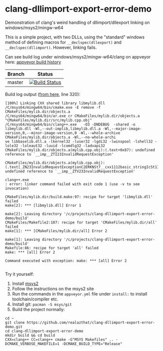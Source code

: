 # clang-dllimport-export-error-demo
Demonstration of clang's weird handling of dllimport/dllexport linking on windows/msys2/mingw-w64

This is a simple project, with two DLLs, using the "standard" windows method of defining macros for
`__declspec(dllexport)` and `__declspec(dllimport)`. However, linking fails.

Can see build log under windows/msys2/mingw-w64/clang on appveyor here:
[appveyor build history](https://ci.appveyor.com/project/realazthat/clang-dllimport-export-error-demo/history)



Branch  | Status
---     | ---
master  | [![Build Status](https://ci.appveyor.com/api/projects/status/kdp5x82x2iw3pxlp?svg=true)](https://ci.appveyor.com/project/realazthat/clang-dllimport-export-error-demo)


Build log output ([from here](https://ci.appveyor.com/project/realazthat/clang-dllimport-export-error-demo/build/1.0.2#L320), line 320):

```
[100%] Linking CXX shared library libmylib.dll
/C/msys64/mingw64/bin/cmake.exe -E remove -f CMakeFiles/mylib.dir/objects.a
/C/msys64/mingw64/bin/ar.exe cr CMakeFiles/mylib.dir/objects.a "CMakeFiles/mylib.dir/src/mylib.cpp.obj" 
/C/msys64/mingw64/bin/clang++.exe   -O3 -DNDEBUG  -shared -o libmylib.dll -Wl,--out-implib,libmylib.dll.a -Wl,--major-image-version,0,--minor-image-version,0 -Wl,--whole-archive CMakeFiles/mylib.dir/objects.a -Wl,--no-whole-archi
ve libbaselib.dll.a -lkernel32 -luser32 -lgdi32 -lwinspool -lshell32 -lole32 -loleaut32 -luuid -lcomdlg32 -ladvapi32 
CMakeFiles/mylib.dir/objects.a(mylib.cpp.obj):(.text+0x87): undefined reference to `__imp__ZTI23InvalidRequestException'
 
CMakeFiles/mylib.dir/objects.a(mylib.cpp.obj):(.text[_ZN23InvalidRequestExceptionC2ERKNSt7__cxx1112basic_stringIcSt11char_traitsIcESaIcEEES7_i]+0x97): undefined reference to `__imp__ZTV23InvalidRequestException'
 
clang++.exe
: error: linker command failed with exit code 1 (use -v to see invocation)
 
CMakeFiles/mylib.dir/build.make:97: recipe for target 'libmylib.dll' failed
make[2]: *** [libmylib.dll] Error 1
 
make[2]: Leaving directory '/c/projects/clang-dllimport-export-error-demo/build'
CMakeFiles/Makefile2:107: recipe for target 'CMakeFiles/mylib.dir/all' failed
make[1]: *** [CMakeFiles/mylib.dir/all] Error 2
 
make[1]: Leaving directory '/c/projects/clang-dllimport-export-error-demo/build'
Makefile:86: recipe for target 'all' failed
make: *** [all] Error 2
 
Command executed with exception: make: *** [all] Error 2
 
```


Try it yourself:

1. Install [msys2](https://msys2.github.io/)
2. Follow the instructions on the msys2 site
3. Run the commands in the `appveyor.yml` file under `install:` to install toolchain/compiler etc.
4. Install git: `pacman -S msys/git`
5. Build the project normally:

  ```
  cd ~
  git clone https://github.com/realazthat/clang-dllimport-export-error-demo.git
  cd clang-dllimport-export-error-demo
  mkdir build && cd build
  CXX=clang++ CC=clang++ cmake -G"MSYS Makefiles" .. -DCMAKE_VERBOSE_MAKEFILE=1 -DCMAKE_BUILD_TYPE="Release"
  ```


